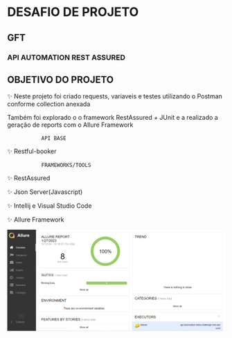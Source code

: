 #  DESAFIO DE PROJETO  #

## GFT ##

### API AUTOMATION REST ASSURED ###


## OBJETIVO DO PROJETO ##
✨ Neste projeto foi criado requests, variaveis e testes utilizando o Postman conforme collection anexada 

Também foi explorado o o framework RestAssured + JUnit e a realizado a geração de  reports com o Allure Framework



               API BASE
✨ Restful-booker

               FRAMEWORKS/TOOLS
✨ RestAssured

✨ Json Server(Javascript)

✨ Intellij e Visual Studio Code

✨ Allure Framework




![img.png](img.png)
